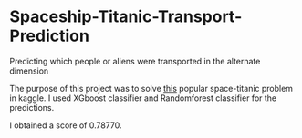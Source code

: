 # Spaceship-Titanic-Transport-Prediction
Predicting which people or aliens were transported in the alternate dimension

The purpose of this project was to solve [this](https://www.kaggle.com/competitions/spaceship-titanic) popular space-titanic problem in kaggle.
I used XGboost classifier and Randomforest classifier for the predictions.

I obtained a score of 0.78770.
